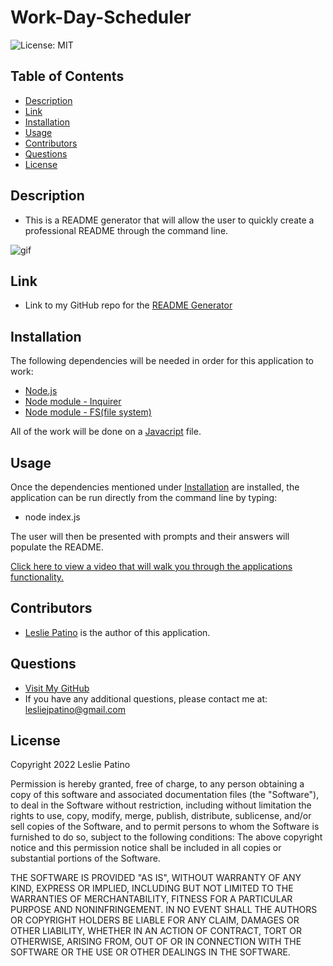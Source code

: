 # Work-Day-Scheduler
![License: MIT](https://img.shields.io/badge/License-MIT-brightgreen.svg)


## Table of Contents
* [Description](#description)
* [Link](#link)
* [Installation](#installation)
* [Usage](#usage)
* [Contributors](#contributors)
* [Questions](#questions)
* [License](#license)


## Description 
* This is a README generator that will allow the user to quickly create a professional README through the command line.

![gif](images/READMEdemo.gif)


## Link
* Link to my GitHub repo for the [README Generator](https://github.com/lesliejpatino/README-generator)


## Installation 
The following dependencies will be needed in order for this application to work:
* [Node.js](https://nodejs.org/en/)
* [Node module - Inquirer](https://www.npmjs.com/package/inquirer)
* [Node module - FS(file system) ](https://nodejs.org/api/fs.html)

All of the work will be done on a [Javacript](https://www.javascript.com/) file.


## Usage
Once the dependencies mentioned under [Installation](#installation) are installed, the application can be run directly from the command line by typing:
* node index.js

The user will then be presented with prompts and their answers will populate the README.

[Click here to view a video that will walk you through the applications functionality.](https://drive.google.com/file/d/1ypxgyLQpHS5e-QHExD61I0k4Ws4tevFi/view)


## Contributors
* [Leslie Patino](https://www.linkedin.com/in/lesliejpatino/) is the author of this application.


## Questions
* [Visit My GitHub](https://github.com/lesliejpatino)
* If you have any additional questions, please contact me at: lesliejpatino@gmail.com


## License
Copyright 2022 Leslie Patino

Permission is hereby granted, free of charge, to any person obtaining a copy of this software and associated documentation files (the "Software"), to deal in the Software without restriction, including without limitation the rights to use, copy, modify, merge, publish, distribute, sublicense, and/or sell copies of the Software, and to permit persons to whom the Software is furnished to do so, subject to the following conditions: The above copyright notice and this permission notice shall be included in all copies or substantial portions of the Software.
    
THE SOFTWARE IS PROVIDED "AS IS", WITHOUT WARRANTY OF ANY KIND, EXPRESS OR IMPLIED, INCLUDING BUT NOT LIMITED TO THE WARRANTIES OF MERCHANTABILITY, FITNESS FOR A PARTICULAR PURPOSE AND NONINFRINGEMENT. IN NO EVENT SHALL THE AUTHORS OR COPYRIGHT HOLDERS BE LIABLE FOR ANY CLAIM, DAMAGES OR OTHER LIABILITY, WHETHER IN AN ACTION OF CONTRACT, TORT OR OTHERWISE, ARISING FROM, OUT OF OR IN CONNECTION WITH THE SOFTWARE OR THE USE OR OTHER DEALINGS IN THE SOFTWARE.
    

